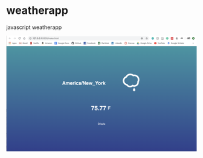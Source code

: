 # weatherapp
javascript weatherapp

![alt text](https://github.com/nherman222/weatherapp/blob/master/example.png?raw=true)
